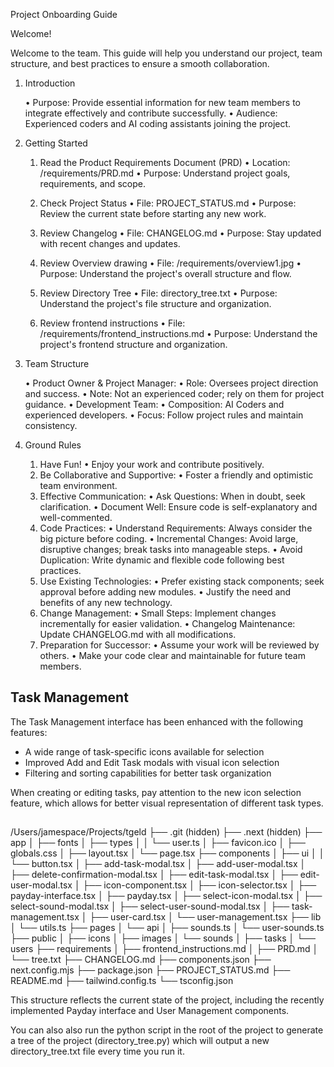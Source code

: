Project Onboarding Guide

Welcome!

Welcome to the team. This guide will help you understand our project, team structure, and best practices to ensure a smooth collaboration.

1. Introduction

	•	Purpose: Provide essential information for new team members to integrate effectively and contribute successfully.
	•	Audience: Experienced coders and AI coding assistants joining the project.

2. Getting Started

	1.	Read the Product Requirements Document (PRD)
	•	Location: /requirements/PRD.md
	•	Purpose: Understand project goals, requirements, and scope.
	2.	Check Project Status
	•	File: PROJECT_STATUS.md
	•	Purpose: Review the current state before starting any new work.
	3.	Review Changelog
	•	File: CHANGELOG.md
	•	Purpose: Stay updated with recent changes and updates.
	
	4.  Review Overview drawing
	•	File: /requirements/overview1.jpg
	•	Purpose: Understand the project's overall structure and flow.

	5.  Review Directory Tree
	•	File: directory_tree.txt
	•	Purpose: Understand the project's file structure and organization.

	6. Review frontend instructions
	•	File: /requirements/frontend_instructions.md
	•	Purpose: Understand the project's frontend structure and organization.

3. Team Structure

	•	Product Owner & Project Manager:
	•	Role: Oversees project direction and success.
	•	Note: Not an experienced coder; rely on them for project guidance.
	•	Development Team:
	•	Composition: AI Coders and experienced developers.
	•	Focus: Follow project rules and maintain consistency.

4. Ground Rules

	1.	Have Fun!
	•	Enjoy your work and contribute positively.
	2.	Be Collaborative and Supportive:
	•	Foster a friendly and optimistic team environment.
	3.	Effective Communication:
	•	Ask Questions: When in doubt, seek clarification.
	•	Document Well: Ensure code is self-explanatory and well-commented.
	4.	Code Practices:
	•	Understand Requirements: Always consider the big picture before coding.
	•	Incremental Changes: Avoid large, disruptive changes; break tasks into manageable steps.
	•	Avoid Duplication: Write dynamic and flexible code following best practices.
	5.	Use Existing Technologies:
	•	Prefer existing stack components; seek approval before adding new modules.
	•	Justify the need and benefits of any new technology.
	6.	Change Management:
	•	Small Steps: Implement changes incrementally for easier validation.
	•	Changelog Maintenance: Update CHANGELOG.md with all modifications.
	7.	Preparation for Successor:
	•	Assume your work will be reviewed by others.
	•	Make your code clear and maintainable for future team members.

## Task Management

The Task Management interface has been enhanced with the following features:
- A wide range of task-specific icons available for selection
- Improved Add and Edit Task modals with visual icon selection
- Filtering and sorting capabilities for better task organization

When creating or editing tasks, pay attention to the new icon selection feature, which allows for better visual representation of different task types.


##

/Users/jamespace/Projects/tgeld
├── .git (hidden)
├── .next (hidden)
├── app
│ ├── fonts
│ ├── types
│ │ └── user.ts
│ ├── favicon.ico
│ ├── globals.css
│ ├── layout.tsx
│ └── page.tsx
├── components
│ ├── ui
│ │ └── button.tsx
│ ├── add-task-modal.tsx
│ ├── add-user-modal.tsx
│ ├── delete-confirmation-modal.tsx
│ ├── edit-task-modal.tsx
│ ├── edit-user-modal.tsx
│ ├── icon-component.tsx
│ ├── icon-selector.tsx
│ ├── payday-interface.tsx
│ ├── payday.tsx
│ ├── select-icon-modal.tsx
│ ├── select-sound-modal.tsx
│ ├── select-user-sound-modal.tsx
│ ├── task-management.tsx
│ ├── user-card.tsx
│ └── user-management.tsx
├── lib
│ └── utils.ts
├── pages
│ └── api
│ ├── sounds.ts
│ └── user-sounds.ts
├── public
│ ├── icons
│ ├── images
│ └── sounds
│ ├── tasks
│ └── users
├── requirements
│ ├── frontend_instructions.md
│ ├── PRD.md
│ └── tree.txt
├── CHANGELOG.md
├── components.json
├── next.config.mjs
├── package.json
├── PROJECT_STATUS.md
├── README.md
├── tailwind.config.ts
└── tsconfig.json

This structure reflects the current state of the project, including the recently implemented Payday interface and User Management components.

You can also also run the python script in the root of the project to generate a tree of the project (directory_tree.py) which will output a new directory_tree.txt file every time you run it.
